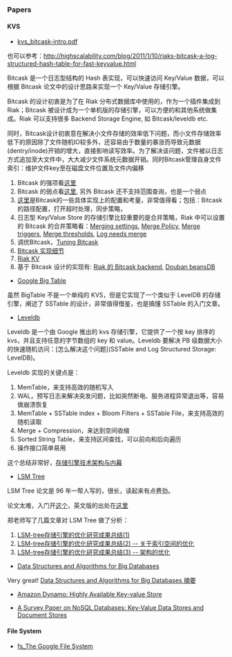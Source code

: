 
### Papers

#### KVS

- [kvs_bitcask-intro.pdf](https://github.com/basho/bitcask/tree/develop/doc)

也可以参考：http://highscalability.com/blog/2011/1/10/riaks-bitcask-a-log-structured-hash-table-for-fast-keyvalue.html

Bitcask 是一个日志型结构的 Hash 表实现，可以快速访问 Key/Value 数据，可以根据 Bitcask 论文中的设计思路来实现一个 Key/Value 存储引擎。

Bitcask 的设计初衷是为了在 Riak 分布式数据库中使用的，作为一个插件集成到 Riak；Bitcask 被设计成为一个单机版的存储引擎，可以方便的和其他系统做集成。Riak 可以支持很多 Backend Storage Engine, 如 Bitcask/leveldb etc. 

同时，Bitcask设计初衷意在解决小文件存储的效率低下问题，而小文件存储效率低下的原因除了文件随机IO较多外，还容易由于数量的暴涨而导致元数据(dentry/inode)开销的增大，直接影响读写效率。为了解决该问题，文件被以日志方式追加至大文件中，大大减少文件系统元数据开销。同时Bitcask管理自身文件索引：维护文件key至在磁盘文件位置及文件内偏移

1. Bitcask 的强项看[这里](https://docs.basho.com/riak/kv/2.0.0/setup/planning/backend/bitcask/#bitcask-s-strengths)
2. Bitcask 的弱点看[这里](https://docs.basho.com/riak/kv/2.0.0/setup/planning/backend/bitcask/#weaknesses), 另外 Bitcask 还不支持范围查询，也是一个弱点
3. [这里](https://docs.basho.com/riak/kv/2.0.0/setup/planning/backend/bitcask/#configuring-bitcask)是Bitcask的一些具体实现上的配置和考量，非常值得看；包括：Bitcask 的路径配置，打开超时处理，同步策略，
4. 日志型 Key/Value Store 的存储引擎比较重要的是合并策略，Riak 中可以设置的 Bitcask 的合并策略看：[Merging settings](https://docs.basho.com/riak/kv/2.0.0/setup/planning/backend/bitcask/#disk-usage-and-merging-settings), [Merge Policy](https://docs.basho.com/riak/kv/2.0.0/setup/planning/backend/bitcask/#merge-policy), [Merge triggers](https://docs.basho.com/riak/kv/2.0.0/setup/planning/backend/bitcask/#merge-policy), [Merge thresholds](https://docs.basho.com/riak/kv/2.0.0/setup/planning/backend/bitcask/#merge-thresholds), [Log needs merge](https://docs.basho.com/riak/kv/2.0.0/setup/planning/backend/bitcask/#log-needs-merge)
5. 调优Bitcask，[Tuning Bitcask](https://docs.basho.com/riak/kv/2.0.0/setup/planning/backend/bitcask/#log-needs-merge)
6. [Bitcask 实现细节](https://docs.basho.com/riak/kv/2.0.0/setup/planning/backend/bitcask/#bitcask-implementation-details)
7. [Riak KV](https://docs.basho.com/riak/kv/2.0.0/learn/why-riak-kv/)
8. 基于 Bitcask 设计的实现有: [Riak 的 Bitcask backend](https://github.com/basho/bitcask), [Douban beansDB](http://www.d-kai.me/%E4%BC%98%E9%9B%85%E7%9A%84bitcaskbeansdb/)

- [Google Big Table](https://storage.googleapis.com/pub-tools-public-publication-data/pdf/68a74a85e1662fe02ff3967497f31fda7f32225c.pdf)

虽然 BigTable 不是一个单纯的 KVS，但是它实现了一个类似于 LevelDB 的存储引擎，阐述了 SSTable 的设计，非常值得借鉴，也是搞懂 SSTable 的入门文章。

- [Leveldb](https://github.com/google/leveldb)

Leveldb 是一个由 Google 推出的 kvs 存储引擎，它提供了一个按 key 排序的 kvs，并且支持任意的字节数组的 key 和 value。Leveldb 要解决 PB 级数据大小的快速随机访问：[怎么解决这个问题](SSTable and Log Structured Storage: LevelDB)。

Leveldb 实现的关键点是：
1. MemTable，来支持高效的随机写入
2. WAL，预写日志来解决突发问题，比如突然断电、服务进程异常退出等，容易做崩溃恢复
3. MemTable + SSTable index + Bloom Filters + SSTable File，来支持高效的随机读取
4. Merge + Compression，来达到空间收缩
5. Sorted String Table，来支持区间查找，可以前向和后向遍历
6. 操作接口简单易用

这个总结非常好，[存储引擎技术架构与内幕](https://github.com/abbshr/abbshr.github.io/issues/58)

- [LSM Tree](http://citeseerx.ist.psu.edu/viewdoc/download?doi=10.1.1.44.2782&rep=rep1&type=pdf)

LSM Tree 论文是 96 年一帮人写的，很长，读起来有点费劲。

论文太难，入门开[这个](http://www.open-open.com/lib/view/open1424916275249.html)，英文版的出处在[这里](http://www.benstopford.com/2015/02/14/log-structured-merge-trees/)

郑老师写了几篇文章对 LSM Tree 做了分析：
1. [LSM-tree存储引擎的优化研究成果总结(1)](https://mp.weixin.qq.com/s/uUFeK2ptyG7r8Fnmsry3Sw)
2. [LSM-tree存储引擎的优化研究成果总结(2) -- 关于索引空间的优化](https://mp.weixin.qq.com/s/hQomSlxzzPn9pNmqCxMO3g)
3. [LSM-tree存储引擎的优化研究成果总结(3) -- 架构的优化](https://mp.weixin.qq.com/s/8mRo94B-UAnSfYqvlw5rjg)


- [Data Structures and Algorithms for Big Databases](https://people.csail.mit.edu/bradley/BenderKuszmaul-tutorial-xldb12.pdf)

Very great! [Data Structures and Algorithms for Big Databases 摘要](https://dirtysalt.github.io/html/data-structures-and-algorithms-for-big-databases.html)

- [Amazon Dynamo: Highly Available Key-value Store](https://www.allthingsdistributed.com/files/amazon-dynamo-sosp2007.pdf)

- [A Survey Paper on NoSQL Databases: Key-Value Data Stores and Document Stores](http://www.ijrat.org/downloads/Vol-6/feb-2018/paper%20ID-62201812.pdf)

#### File System

- [fs_The Google File System](https://ai.google/research/pubs/pub51.pdf)